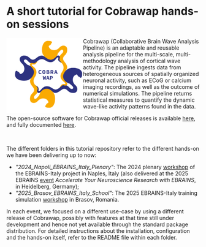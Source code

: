 # A short tutorial for Cobrawap hands-on sessions

<img src="https://github.com/APE-group/hands_on_cobrawap/blob/main/doc/images/cobrawap_logo.png" align="left" width="200px">

Cobrawap (Collaborative Brain Wave Analysis Pipeline) is an adaptable and reusable analysis pipeline for the multi-scale, multi-methodology analysis of cortical wave activity. The pipeline ingests data from heterogeneous sources of spatially organized neuronal activity, such as ECoG or calcium imaging recordings, as well as the outcome of numerical simulations. The pipeline returns statistical measures to quantify the dynamic wave-like activity patterns found in the data.

The open-source software for Cobrawap official releases is available [here](https://github.com/NeuralEnsemble/cobrawap), and fully documented [here](https://cobrawap.readthedocs.io).

<br/>

The different folders in this tutorial repository refer to the different hands-on we have been delivering up to now:
- *"2024_Napoli_EBRAINS_Italy_Plenary"*: The 2024 plenary [workshop](https://www.fuorirottaeventi.com/ebrains-napoli) of the EBRAINS-Italy project in Naples, Italy (also delivered at the 2025 EBRAINS [event](https://flagship.kip.uni-heidelberg.de/jss/HBPm?m=SgD&mI=268) *Accelerate Your Neuroscience Research with EBRAINS*, in Heidelberg, Germany);
- *"2025_Brasov_EBRAINS_Italy_School"*: The 2025 EBRAINS-Italy training simulation [workshop](https://conf.snn.ro/ebrains) in Brasov, Romania.

In each event, we focused on a different use-case by using a different release of Cobrawap, possibly with features at that time still under development and hence not yet available through the standard package distribution. For detailed instructions about the installation, configuration and the hands-on itself, refer to the README file within each folder.
